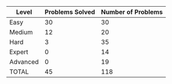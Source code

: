 
|Level|Problems Solved|Number of Problems|
|-----|---------------|------------------|
|Easy|30|30|
|Medium|12|20|
|Hard|3|35|
|Expert|0|14|
|Advanced|0|19|
|TOTAL|45|118|
